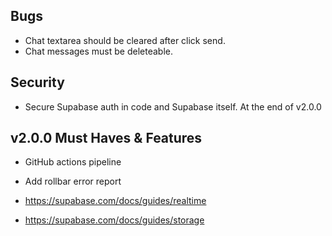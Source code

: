 ## Bugs

- Chat textarea should be cleared after click send.
- Chat messages must be deleteable.

## Security

- Secure Supabase auth in code and Supabase itself. At the end of v2.0.0

## v2.0.0 Must Haves & Features

- GitHub actions pipeline

- Add rollbar error report

- https://supabase.com/docs/guides/realtime

- https://supabase.com/docs/guides/storage
